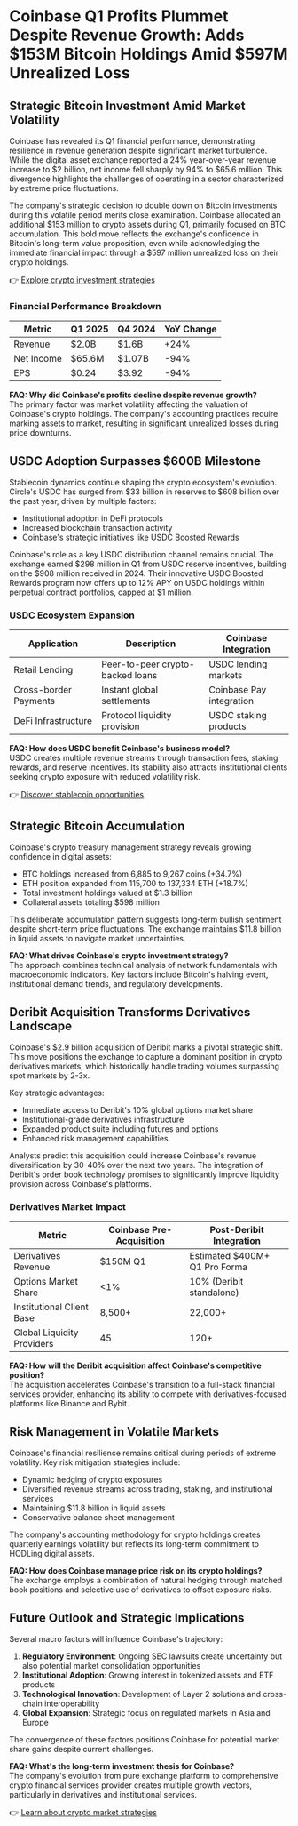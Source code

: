 # Coinbase Q1 Profits Plummet Despite Revenue Growth: Adds $153M Bitcoin Holdings Amid $597M Unrealized Loss

## Strategic Bitcoin Investment Amid Market Volatility

Coinbase has revealed its Q1 financial performance, demonstrating resilience in revenue generation despite significant market turbulence. While the digital asset exchange reported a 24% year-over-year revenue increase to $2 billion, net income fell sharply by 94% to $65.6 million. This divergence highlights the challenges of operating in a sector characterized by extreme price fluctuations.

The company's strategic decision to double down on Bitcoin investments during this volatile period merits close examination. Coinbase allocated an additional $153 million to crypto assets during Q1, primarily focused on BTC accumulation. This bold move reflects the exchange's confidence in Bitcoin's long-term value proposition, even while acknowledging the immediate financial impact through a $597 million unrealized loss on their crypto holdings.

👉 [Explore crypto investment strategies](https://bit.ly/okx-bonus)

### Financial Performance Breakdown

| Metric | Q1 2025 | Q4 2024 | YoY Change |
|--------|---------|---------|------------|
| Revenue | $2.0B | $1.6B | +24% |
| Net Income | $65.6M | $1.07B | -94% |
| EPS | $0.24 | $3.92 | -94% |

**FAQ: Why did Coinbase's profits decline despite revenue growth?**  
The primary factor was market volatility affecting the valuation of Coinbase's crypto holdings. The company's accounting practices require marking assets to market, resulting in significant unrealized losses during price downturns.

## USDC Adoption Surpasses $600B Milestone

Stablecoin dynamics continue shaping the crypto ecosystem's evolution. Circle's USDC has surged from $33 billion in reserves to $608 billion over the past year, driven by multiple factors:

- Institutional adoption in DeFi protocols
- Increased blockchain transaction activity
- Coinbase's strategic initiatives like USDC Boosted Rewards

Coinbase's role as a key USDC distribution channel remains crucial. The exchange earned $298 million in Q1 from USDC reserve incentives, building on the $908 million received in 2024. Their innovative USDC Boosted Rewards program now offers up to 12% APY on USDC holdings within perpetual contract portfolios, capped at $1 million.

### USDC Ecosystem Expansion

| Application | Description | Coinbase Integration |
|------------|-------------|----------------------|
| Retail Lending | Peer-to-peer crypto-backed loans | USDC lending markets |
| Cross-border Payments | Instant global settlements | Coinbase Pay integration |
| DeFi Infrastructure | Protocol liquidity provision | USDC staking products |

**FAQ: How does USDC benefit Coinbase's business model?**  
USDC creates multiple revenue streams through transaction fees, staking rewards, and reserve incentives. Its stability also attracts institutional clients seeking crypto exposure with reduced volatility risk.

👉 [Discover stablecoin opportunities](https://bit.ly/okx-bonus)

## Strategic Bitcoin Accumulation

Coinbase's crypto treasury management strategy reveals growing confidence in digital assets:

- BTC holdings increased from 6,885 to 9,267 coins (+34.7%)
- ETH position expanded from 115,700 to 137,334 ETH (+18.7%)
- Total investment holdings valued at $1.3 billion
- Collateral assets totaling $598 million

This deliberate accumulation pattern suggests long-term bullish sentiment despite short-term price fluctuations. The exchange maintains $11.8 billion in liquid assets to navigate market uncertainties.

**FAQ: What drives Coinbase's crypto investment strategy?**  
The approach combines technical analysis of network fundamentals with macroeconomic indicators. Key factors include Bitcoin's halving event, institutional demand trends, and regulatory developments.

## Deribit Acquisition Transforms Derivatives Landscape

Coinbase's $2.9 billion acquisition of Deribit marks a pivotal strategic shift. This move positions the exchange to capture a dominant position in crypto derivatives markets, which historically handle trading volumes surpassing spot markets by 2-3x.

Key strategic advantages:

- Immediate access to Deribit's 10% global options market share
- Institutional-grade derivatives infrastructure
- Expanded product suite including futures and options
- Enhanced risk management capabilities

Analysts predict this acquisition could increase Coinbase's revenue diversification by 30-40% over the next two years. The integration of Deribit's order book technology promises to significantly improve liquidity provision across Coinbase's platforms.

### Derivatives Market Impact

| Metric | Coinbase Pre-Acquisition | Post-Deribit Integration |
|--------|----------------------------|---------------------------|
| Derivatives Revenue | $150M Q1 | Estimated $400M+ Q1 Pro Forma |
| Options Market Share | <1% | 10% (Deribit standalone) |
| Institutional Client Base | 8,500+ | 22,000+ |
| Global Liquidity Providers | 45 | 120+ |

**FAQ: How will the Deribit acquisition affect Coinbase's competitive position?**  
The acquisition accelerates Coinbase's transition to a full-stack financial services provider, enhancing its ability to compete with derivatives-focused platforms like Binance and Bybit.

## Risk Management in Volatile Markets

Coinbase's financial resilience remains critical during periods of extreme volatility. Key risk mitigation strategies include:

- Dynamic hedging of crypto exposures
- Diversified revenue streams across trading, staking, and institutional services
- Maintaining $11.8 billion in liquid assets
- Conservative balance sheet management

The company's accounting methodology for crypto holdings creates quarterly earnings volatility but reflects its long-term commitment to HODLing digital assets.

**FAQ: How does Coinbase manage price risk on its crypto holdings?**  
The exchange employs a combination of natural hedging through matched book positions and selective use of derivatives to offset exposure risks.

## Future Outlook and Strategic Implications

Several macro factors will influence Coinbase's trajectory:

1. **Regulatory Environment**: Ongoing SEC lawsuits create uncertainty but also potential market consolidation opportunities
2. **Institutional Adoption**: Growing interest in tokenized assets and ETF products
3. **Technological Innovation**: Development of Layer 2 solutions and cross-chain interoperability
4. **Global Expansion**: Strategic focus on regulated markets in Asia and Europe

The convergence of these factors positions Coinbase for potential market share gains despite current challenges.

**FAQ: What's the long-term investment thesis for Coinbase?**  
The company's evolution from pure exchange platform to comprehensive crypto financial services provider creates multiple growth vectors, particularly in derivatives and institutional services.

👉 [Learn about crypto market strategies](https://bit.ly/okx-bonus)